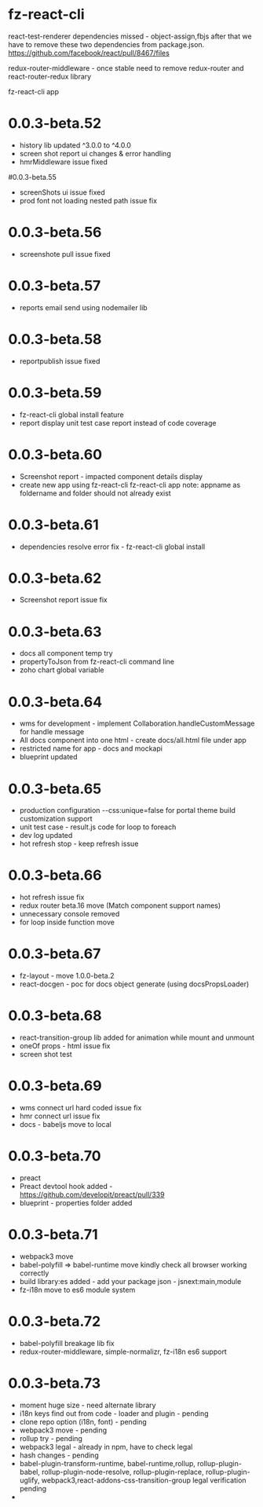 # fz-react-cli

react-test-renderer dependencies missed - object-assign,fbjs after that we have to remove these two dependencies from package.json.
https://github.com/facebook/react/pull/8467/files

redux-router-middleware - once stable need to remove redux-router and react-router-redux library

fz-react-cli app <appname>

# 0.0.3-beta.52
  * history lib updated ^3.0.0 to ^4.0.0
  * screen shot report ui changes & error handling
  * hmrMiddleware issue fixed

#0.0.3-beta.55
  * screenShots ui issue fixed
  * prod font not loading nested path issue fix

# 0.0.3-beta.56
  * screenshote pull issue fixed

# 0.0.3-beta.57
  * reports email send using nodemailer lib

# 0.0.3-beta.58
  * reportpublish issue fixed

# 0.0.3-beta.59
  * fz-react-cli global install feature
  * report display unit test case report instead of code coverage

# 0.0.3-beta.60
  * Screenshot report - impacted component details display
  * create new app using fz-react-cli
    fz-react-cli app <appname>
    note: appname as foldername and folder should not already exist

# 0.0.3-beta.61
  * dependencies resolve error fix - fz-react-cli global install

# 0.0.3-beta.62
  * Screenshot report issue fix

# 0.0.3-beta.63
  * docs all component temp try
  * propertyToJson from fz-react-cli command line
  * zoho chart global variable

# 0.0.3-beta.64
  * wms for development - implement Collaboration.handleCustomMessage for handle
   message
  * All docs component into one html -  create docs/all.html file under app
  * restricted name for app - docs and mockapi
  * blueprint updated

# 0.0.3-beta.65
  * production configuration --css:unique=false for portal theme build
   customization support
  * unit test case - result.js code for loop to foreach
  * dev log updated
  * hot refresh stop - keep refresh issue

# 0.0.3-beta.66
  * hot refresh issue fix
  * redux router beta.16  move (Match component support names)
  * unnecessary console removed
  * for loop inside function move

# 0.0.3-beta.67
  * fz-layout - move 1.0.0-beta.2
  * react-docgen - poc for docs object generate (using docsPropsLoader)

# 0.0.3-beta.68
  * react-transition-group lib added for animation while mount and unmount
  * oneOf props - html issue fix
  * screen shot test

# 0.0.3-beta.69
  * wms connect url hard coded issue fix
  * hmr connect url issue fix
  * docs - babeljs move to local

# 0.0.3-beta.70
  * preact
  * Preact devtool hook added - https://github.com/developit/preact/pull/339
  *  blueprint - properties folder added

# 0.0.3-beta.71
  * webpack3 move
  * babel-polyfill => babel-runtime move kindly check all browser working correctly
  * build library:es added - add your package json - jsnext:main,module
  * fz-i18n move to es6 module system

# 0.0.3-beta.72
  * babel-polyfill breakage lib fix
  * redux-router-middleware, simple-normalizr, fz-i18n es6 support
  
# 0.0.3-beta.73
  * moment huge size - need alternate library
  * i18n keys find out from code - loader and plugin - pending
  * clone repo option (i18n, font) - pending
  * webpack3 move - pending
  * rollup try - pending
  * webpack3 legal - already in npm, have to check legal
  * hash changes - pending
  * babel-plugin-transform-runtime, babel-runtime,rollup, rollup-plugin-babel, rollup-plugin-node-resolve, rollup-plugin-replace, rollup-plugin-uglify, webpack3,react-addons-css-transition-group legal verification pending
  *
